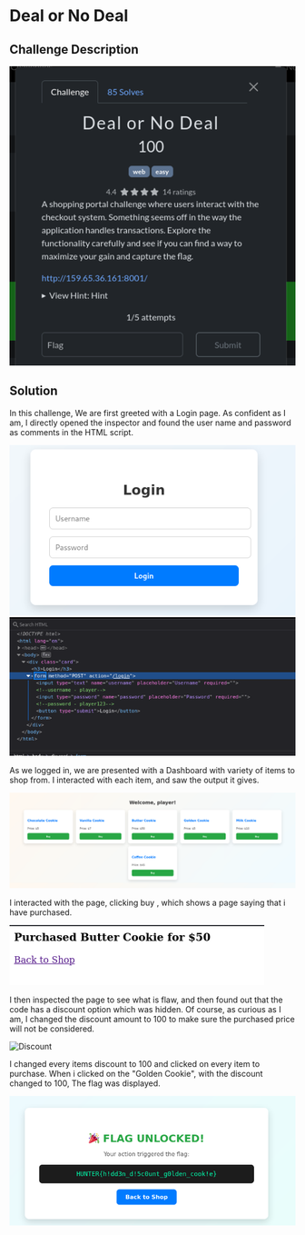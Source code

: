 # Deal or No Deal

## Challenge Description
![Challenge Description](images/DDDescription.png)

## Solution

In this challenge, We are first greeted with a Login page. As confident as I am, I directly opened the inspector and found the user name and password as comments in the HTML script.

![Login](images/DDLogin.png)
![LoginPassword](images/DDLoginPassword.png)

As we logged in, we are presented with a Dashboard with variety of items to shop from. I interacted with each item, and saw the output it gives. 

![Dashboard](images/DDDashboard.png)

I interacted with the page, clicking buy , which shows a page saying that i have purchased.

![Purchasedd](images/DDPurchased.png)

I then inspected the page to see what is flaw, and then found out that the code has a discount option which was hidden. Of course, as curious as I am, I changed the discount amount to 100 to make sure the purchased price will not be considered.

![Discount](Discount/DDDiscount.png)

I changed every items discount to 100 and clicked on every item to purchase. When i clicked on the "Golden Cookie", with the discount changed to 100, The flag was displayed.

![flag](images/DDFlag.png)

